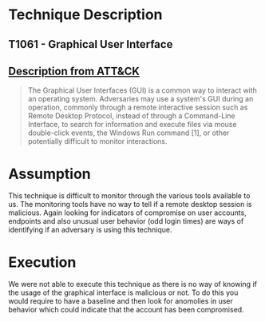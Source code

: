 # Technique Description

## T1061 - Graphical User Interface 
## [Description from ATT&CK](https://attack.mitre.org/techniques/T1061/)
<blockquote>
The Graphical User Interfaces (GUI) is a common way to interact with an operating system. Adversaries may use a system's GUI during an operation, commonly through a remote interactive session such as Remote Desktop Protocol, instead of through a Command-Line Interface, to search for information and execute files via mouse double-click events, the Windows Run command [1], or other potentially difficult to monitor interactions.
</blockquote>

# Assumption
This technique is difficult to monitor through the various tools available to us. The monitoring tools have no way to tell if a remote desktop session is malicious. Again looking for indicators of compromise on user accounts, endpoints and also unusual user behavior (odd login times) are ways of identifying if an adversary is using this technique.  

# Execution
We were not able to execute this technique as there is no way of knowing if the usage of the graphical interface is malicious or not. To do this you would require to have a baseline and then look for anomolies in user behavior which could indicate that the account has been compromised.
